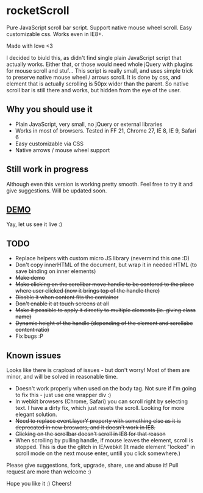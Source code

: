 rocketScroll
============

Pure JavaScript scroll bar script. Support native mouse wheel scroll. Easy customizable css. Works even in IE8+.

Made with love <3

I decided to biuld this, as didn't find single plain JavaScript script that actually works. Either that, or those would need whole jQuery with plugins for mouse scroll and stuf... This script is really small, and uses simple trick to preserve native mouse wheel / arrows scroll. It is done by css, and element that is actually scrolling is 50px wider than the parent. So native scroll bar is still there and works, but hidden from the eye of the user.


## Why you should use it

* Plain JavaScript, very small, no jQuery or external libraries
* Works in most of browsers. Tested in FF 21, Chrome 27, IE 8, IE 9, Safari 6
* Easy customizable via CSS
* Native arrows / mouse wheel support


## Still work in progress

Although even this version is working pretty smooth. Feel free to try it and give suggestions. Will be updated soon.


## [DEMO](http://stanko.github.io/rocketScroll/)

Yay, let us see it live :)


## TODO

* Replace helpers with custom micro JS library (nevermind this one :D)
* Don't copy innerHTML of the document, but wrap it in needed HTML (to save binding on inner elements)
* ~~Make demo~~
* ~~Make clicking on the scrollbar move handle to be centered to the place where user clicked (now it brings top of the handle there)~~
* ~~Disable it when content fits the container~~
* ~~Don't enable it at touch screens at all~~
* ~~Make it possible to apply it directly to multiple elements (ie. giving class name)~~
* ~~Dynamic height of the handle (depending of the element and scrollabe content ratio)~~
* Fix bugs :P


## Known issues

Looks like there is crapload of issues - but don't worry! Most of them are minor, and will be solved in reasonable time.

* Doesn't work properly when used on the body tag. Not sure if I'm going to fix this - just use one wrapper div :)
* In webkit browsers (Chrome, Safari) you can scroll right by selecting text. I have a dirty fix, which just resets the scroll. Looking for more elegant solution.
* ~~Need to replace event.layerY property with something else as it is deprecated in new broswers, and it doesn't work in IE8.~~
* ~~Clicking on the scrollbar doesn't scroll in IE8 for that reason~~
* When scrolling by pulling handle, if mouse leaves the element, scroll is stopped. This is due the glitch in IE/webkit (It made element "locked" in scroll mode on the next mouse enter, untill you click somewhere.)

Please give suggestions, fork, upgrade, share, use and abuse it! Pull request are more than welcome :)

Hope you like it :)
Cheers!